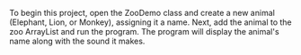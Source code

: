 To begin this project, open the ZooDemo class and create a new animal (Elephant, Lion, or Monkey), assigning it a name. Next, add the animal to the zoo ArrayList and run the program. The program will display the animal's name along with the sound it makes.